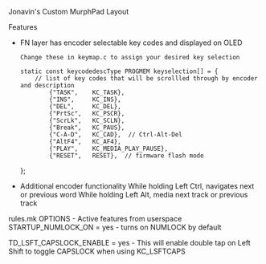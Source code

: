Jonavin's Custom MurphPad Layout
 

Features
  - FN layer has encoder selectable key codes and displayed on OLED
        
        Change these in keymap.c to assign your desired key selection

        static const keycodedescType PROGMEM keyselection[] = {
            // list of key codes that will be scrollled through by encoder and description
                {"TASK",    KC_TASK},
                {"INS",     KC_INS},
                {"DEL",     KC_DEL},
                {"PrtSc",   KC_PSCR},
                {"ScrLk",   KC_SCLN},
                {"Break",   KC_PAUS},
                {"C-A-D",   KC_CAD},  // Ctrl-Alt-Del
                {"AltF4",   KC_AF4},
                {"PLAY",    KC_MEDIA_PLAY_PAUSE},
                {"RESET",   RESET},  // firmware flash mode
       };

  - Additional encoder functionality 
        While holding Left Ctrl, navigates next or previous word
        While holding Left Alt, media next track or previous track


rules.mk OPTIONS - Active features from userspace
STARTUP_NUMLOCK_ON = yes
    - turns on NUMLOCK by default

TD_LSFT_CAPSLOCK_ENABLE = yes
    - This will enable double tap on Left Shift to toggle CAPSLOCK when using KC_LSFTCAPS

